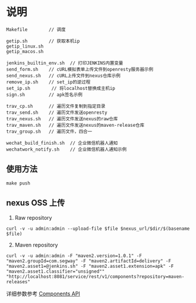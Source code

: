 # 说明

```shell
Makefile        // 调度

getip.sh        // 获取本机ip
getip_linux.sh
getip_macos.sh

jenkins_builtin_env.sh  // 打印JENKINS内置变量
send_form.sh    // cURL模拟表单上传文件到openresty服务器示例
send_nexus.sh   // cURL上传文件到nexus仓库示例
remove_ip.sh    // set_ip的逆过程
set_ip.sh        // 将localhost替换成主机ip
sign.sh         // apk签名示例

trav_cp.sh      // 遍历文件复制到指定目录
trav_send.sh    // 遍历文件发送openresty
trav_nexus.sh   // 遍历文件发送nexus的raw仓库
trav_maven.sh   // 遍历文件发送nexus的maven-release仓库
trav_group.sh   // 遍历文件，四合一

wechat_build_finish.sh  // 企业微信机器人通知
wechatwork_notify.sh    // 企业微信机器人通知示例
```

## 使用方法

`make push`


## nexus OSS 上传

1. Raw repository

`curl -v -u admin:admin --upload-file $file $nexus_url/$dir/$(basename $file)`

2. Maven repository

`curl -v -u admin:admin -F "maven2.version=1.0.1" -F "maven2.groupId=com.segway" -F "maven2.artifactId=delivery" -F "maven2.asset1=@jenkins.sh" -F "maven2.asset1.extension=apk" -F "maven2.asset1.classifier="unsigned"" "http://localhost:8081/service/rest/v1/components?repository=maven-releases"`

详细参数参考
[Components API](https://help.sonatype.com/repomanager3/rest-and-integration-api/components-api?_ga=2.252588809.1278989473.1586491809-667887869.1586017412#ComponentsAPI-Raw)
